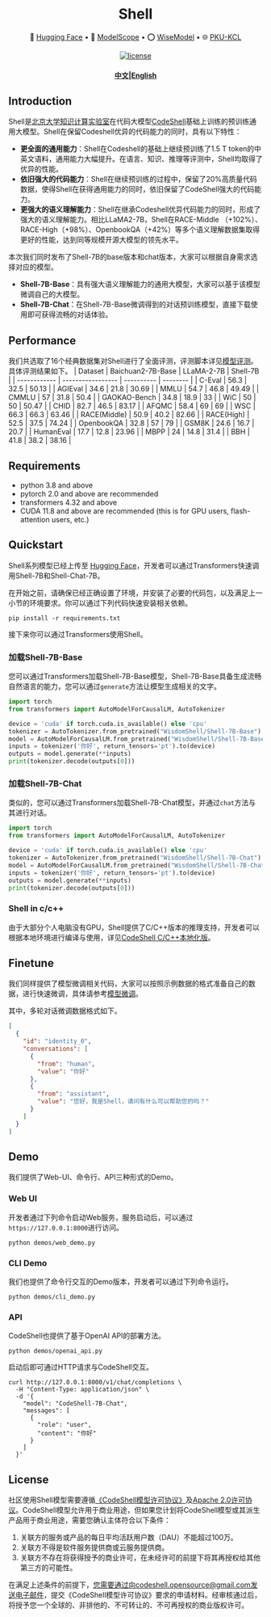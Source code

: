 <p align="center">
    <h1 align="center"> Shell </h1>
<p>



<p align="center">
  🤗 <a href="https://huggingface.co/WisdomShell" target="_blank">Hugging Face</a> • 🤖 <a href="https://modelscope.cn/organization/WisdomShell" target="_blank">ModelScope</a> • ⭕️ <a href="https://www.wisemodel.cn/organization/WisdomShell" target="_blank">WiseModel</a> • 🌐 <a href="http://se.pku.edu.cn/kcl/" target="_blank">PKU-KCL</a> 
</p>
<div align="center">

[![license](https://img.shields.io/github/license/modelscope/modelscope.svg)](https://github.com/WisdomShell/shell/blob/main/License.pdf)

<h4 align="center">
    <p><a href="https://github.com/WisdomShell/shell/blob/main/README.md"><b>中文</b></a>|<a href="https://github.com/WisdomShell/shell/blob/main/README_EN.md">English</a></p>
</h4>
</div>


## Introduction

Shell是[北京大学知识计算实验室](http://se.pku.edu.cn/kcl/)在代码大模型[CodeShell](https://github.com/WisdomShell/codeshell)基础上训练的预训练通用大模型。Shell在保留Codeshell优异的代码能力的同时，具有以下特性：

- **更全面的通用能力**：Shell在Codeshell的基础上继续预训练了1.5 T token的中英文语料，通用能力大幅提升。在语言、知识、推理等评测中，Shell均取得了优异的性能。
- **依旧强大的代码能力**：Shell在继续预训练的过程中，保留了20%高质量代码数据，使得Shell在获得通用能力的同时，依旧保留了CodeShell强大的代码能力。
- **更强大的语义理解能力**：Shell在继承Codeshell优异代码能力的同时，形成了强大的语义理解能力。相比LLaMA2-7B，Shell在RACE-Middle （+102%）、RACE-High（+98%）、OpenbookQA（+42%）等多个语义理解数据集取得更好的性能，达到同等规模开源大模型的领先水平。

本次我们同时发布了Shell-7B的base版本和chat版本，大家可以根据自身需求选择对应的模型。

- **Shell-7B-Base**：具有强大语义理解能力的通用大模型，大家可以基于该模型微调自己的大模型。
- **Shell-7B-Chat**：在Shell-7B-Base微调得到的对话预训练模型，直接下载使用即可获得流畅的对话体验。


## Performance

我们共选取了16个经典数据集对Shell进行了全面评测，评测脚本详见[模型评测](https://github.com/WisdomShell/shell/edit/main/evaluation/README.md)。具体评测结果如下。
| Dataset      | Baichuan2-7B-Base | LLaMA-2-7B | Shell-7B |
| ------------ | ----------------- | ---------- | -------- |
| C-Eval       | 56.3              | 32.5       | 50.13    |
| AGIEval      | 34.6              | 21.8       | 30.69    |
| MMLU         | 54.7              | 46.8       | 49.49    |
| CMMLU        | 57                | 31.8       | 50.4     |
| GAOKAO-Bench | 34.8              | 18.9       | 33       |
| WiC          | 50                | 50         | 50.47    |
| CHID         | 82.7              | 46.5       | 83.17    |
| AFQMC        | 58.4              | 69         | 69       |
| WSC          | 66.3              | 66.3       | 63.46    |
| RACE(Middle) | 50.9              | 40.2       | 82.66    |
| RACE(High)   | 52.5              | 37.5       | 74.24    |
| OpenbookQA   | 32.8              | 57         | 79       |
| GSM8K        | 24.6              | 16.7       | 20.7     |
| HumanEval    | 17.7              | 12.8       | 23.96    |
| MBPP         | 24                | 14.8       | 31.4     |
| BBH          | 41.8              | 38.2       | 38.16    |

## Requirements

- python 3.8 and above
- pytorch 2.0 and above are recommended
- transformers 4.32 and above
- CUDA 11.8 and above are recommended (this is for GPU users, flash-attention users, etc.)

## Quickstart

Shell系列模型已经上传至 <a href="https://huggingface.co/WisdomShell/CodeShell" target="_blank">Hugging Face</a>，开发者可以通过Transformers快速调用Shell-7B和Shell-Chat-7B。

在开始之前，请确保已经正确设置了环境，并安装了必要的代码包，以及满足上一小节的环境要求。你可以通过下列代码快速安装相关依赖。

```
pip install -r requirements.txt
```

接下来你可以通过Transformers使用Shell。

### 加载Shell-7B-Base

您可以通过Transformers加载Shell-7B-Base模型，Shell-7B-Base具备生成流畅自然语言的能力，您可以通过`generate`方法让模型生成相关的文字。

```python
import torch
from transformers import AutoModelForCausalLM, AutoTokenizer

device = 'cuda' if torch.cuda.is_available() else 'cpu'
tokenizer = AutoTokenizer.from_pretrained("WisdomShell/Shell-7B-Base")
model = AutoModelForCausalLM.from_pretrained("WisdomShell/Shell-7B-Base", trust_remote_code=True, torch_dtype=torch.bfloat16).to(device)
inputs = tokenizer('你好', return_tensors='pt').to(device)
outputs = model.generate(**inputs)
print(tokenizer.decode(outputs[0]))
```

### 加载Shell-7B-Chat

类似的，您可以通过Transformers加载Shell-7B-Chat模型，并通过`chat`方法与其进行对话。

```python
import torch
from transformers import AutoModelForCausalLM, AutoTokenizer

device = 'cuda' if torch.cuda.is_available() else 'cpu'
tokenizer = AutoTokenizer.from_pretrained("WisdomShell/Shell-7B-Chat")
model = AutoModelForCausalLM.from_pretrained("WisdomShell/Shell-7B-Chat", trust_remote_code=True, torch_dtype=torch.bfloat16).to(device)
inputs = tokenizer('你好', return_tensors='pt').to(device)
outputs = model.generate(**inputs)
print(tokenizer.decode(outputs[0]))
```

### Shell in c/c++

由于大部分个人电脑没有GPU，Shell提供了C/C++版本的推理支持，开发者可以根据本地环境进行编译与使用，详见[CodeShell C/C++本地化版](https://github.com/WisdomShell/llama_cpp_for_codeshell)。


## Finetune

我们同样提供了模型微调相关代码，大家可以按照示例数据的格式准备自己的数据，进行快速微调，具体请参考[模型微调](https://github.com/WisdomShell/shell/edit/main/finetune/README.md)。

其中，多轮对话微调数据格式如下。

```json
[
  {
    "id": "identity_0",
    "conversations": [
      {
        "from": "human",
        "value": "你好"
      },
      {
        "from": "assistant",
        "value": "您好，我是Shell，请问有什么可以帮助您的吗？"
      }
    ]
  }
]
```

## Demo

我们提供了Web-UI、命令行、API三种形式的Demo。

### Web UI

开发者通过下列命令启动Web服务，服务启动后，可以通过`https://127.0.0.1:8000`进行访问。

```
python demos/web_demo.py
```

### CLI Demo

我们也提供了命令行交互的Demo版本，开发者可以通过下列命令运行。

```
python demos/cli_demo.py
```

### API

CodeShell也提供了基于OpenAI API的部署方法。

```
python demos/openai_api.py
```

启动后即可通过HTTP请求与CodeShell交互。

```
curl http://127.0.0.1:8000/v1/chat/completions \
  -H "Content-Type: application/json" \
  -d '{
    "model": "CodeShell-7B-Chat",
    "messages": [
      {
        "role": "user",
        "content": "你好"
      }
    ]
  }'
```

## License

社区使用Shell模型需要遵循[《CodeShell模型许可协议》](https://github.com/WisdomShell/shell/blob/main/License.pdf)及[Apache 2.0许可协议](https://www.apache.org/licenses/LICENSE-2.0)。CodeShell模型允许用于商业用途，但如果您计划将CodeShell模型或其派生产品用于商业用途，需要您确认主体符合以下条件：

1. 关联方的服务或产品的每日平均活跃用户数（DAU）不能超过100万。
2. 关联方不得是软件服务提供商或云服务提供商。
3. 关联方不存在将获得授予的商业许可，在未经许可的前提下将其再授权给其他第三方的可能性。

在满足上述条件的前提下，您需要通过向codeshell.opensource@gmail.com发送电子邮件，提交《CodeShell模型许可协议》要求的申请材料。经审核通过后，将授予您一个全球的、非排他的、不可转让的、不可再授权的商业版权许可。

